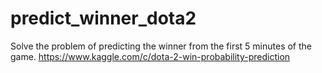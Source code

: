 # predict_winner_dota2
Solve the problem of predicting the winner from the first 5 minutes of the game.
https://www.kaggle.com/c/dota-2-win-probability-prediction

